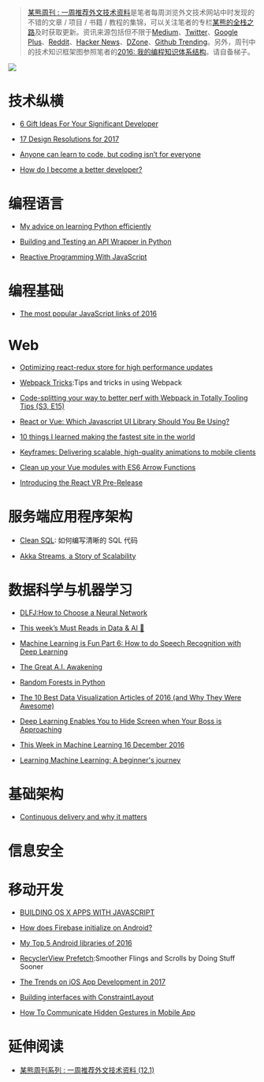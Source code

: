 ﻿> [某熊周刊 : 一周推荐外文技术资料](https://github.com/wxyyxc1992/Coder-Knowledge-Graph/tree/master/Weekly)是笔者每周浏览外文技术网站中时发现的不错的文章 / 项目 / 书籍 / 教程的集锦，可以关注笔者的专栏[某熊的全栈之路](https://zhuanlan.zhihu.com/wxyyxc1992)及时获取更新。资讯来源包括但不限于[Medium](https://medium.com/)、[Twitter](https://twitter.com/)、[Google Plus](https://plus.google.com/)、[Reddit](https://www.reddit.com/)、[Hacker News](https://news.ycombinator.com/)、[DZone](https://dzone.com/)、[Github Trending](https://github.com/trending)。另外，周刊中的技术知识框架图参照笔者的[2016: 我的编程知识体系结构](https://zhuanlan.zhihu.com/p/24476917?refer=wxyyxc1992)。请自备梯子。

![](https://coding.net/u/hoteam/p/Cache/git/raw/master/2016/12/3/1-s_834YnAJVG-wk6ForHX5g.jpeg)

# 技术纵横

* [6 Gift Ideas For Your Significant Developer](https://medium.com/code-school/6-gift-ideas-for-your-significant-developer-1ced26105ac3?source=bookmarks---------1----------)

* [17 Design Resolutions for 2017](https://medium.com/ux-power-tools/17-design-resolutions-for-2017-25d4698db075?source=bookmarks---------0----------)

* [Anyone can learn to code, but coding isn’t for everyone](https://medium.com/@rithmschool/anyone-can-learn-to-code-but-coding-isnt-for-everyone-de57aedaed11#.ahcgzb827)

* [How do I become a better developer?](https://github.com/ggomaeng/better-developer-quotes)

# 编程语言

* [My advice on learning Python efficiently](http://www.simplydjango.com/learn-python-efficiently/?utm_source=mybridge&utm_medium=web&utm_campaign=read_more)

* [Building and Testing an API Wrapper in Python](https://semaphoreci.com/community/tutorials/building-and-testing-an-api-wrapper-in-python?utm_source=mybridge&utm_medium=web&utm_campaign=read_more)

* [Reactive Programming With JavaScript](https://blog.yipl.com.np/reactive-programming-with-javascript-3e53abf238a4#.cssul4xty)

# 编程基础

* [The most popular JavaScript links of 2016](https://medium.com/statuscode/the-most-popular-javascript-links-of-2016-ddaeca9f08fc#.85v1eycm5)

# Web

* [Optimizing react-redux store for high performance updates](https://medium.com/@lavrton/optimizing-react-redux-store-for-high-performance-updates-3ae6f7f1e4c1?source=reading_list---------1-2---------)

* [Webpack Tricks](https://github.com/rstacruz/webpack-tricks):Tips and tricks in using Webpack

* [Code-splitting your way to better perf with Webpack in Totally Tooling Tips (S3, E15)](https://www.youtube.com/watch?v=QH94CXVv3UE)

* [React or Vue: Which Javascript UI Library Should You Be Using?](https://medium.com/js-dojo/react-or-vue-which-javascript-ui-library-should-you-be-using-543a383608d#.cq7hef3um)

* [10 things I learned making the fastest site in the world](https://hackernoon.com/10-things-i-learned-making-the-fastest-site-in-the-world-18a0e1cdf4a7#.kygkponlp)

* [Keyframes: Delivering scalable, high-quality animations to mobile clients](https://code.facebook.com/posts/354469174916519/)

* [Clean up your Vue modules with ES6 Arrow Functions](https://dotdev.co/clean-up-your-vue-modules-with-es6-arrow-functions-2ef65e348d41?source=reading_list---es6------3-4---------)

* [Introducing the React VR Pre-Release](https://developer.oculus.com/blog/introducing-the-react-vr-pre-release/?utm_content=buffer86fe5&utm_medium=social&utm_source=twitter.com&utm_campaign=buffer)

# 服务端应用程序架构

* [Clean SQL](http://jonathansacramento.com/posts/20161119_clean_sql.html): 如何编写清晰的 SQL 代码

* [Akka Streams, a Story of Scalability](https://hackernoon.com/akka-streams-a-story-of-scalability-5d9e7c2d3ac3#.u1c4ccr3f)

# 数据科学与机器学习

* [DLFJ:How to Choose a Neural Network](https://deeplearning4j.org/neuralnetworktable?utm_source=mybridge&utm_medium=web&utm_campaign=read_more)

* [This week’s Must Reads in Data & AI 💾](https://uiux.blog/this-weeks-must-reads-in-data-ai-d9dff15dfee2?source=bookmarks---------2----------)

* [Machine Learning is Fun Part 6: How to do Speech Recognition with Deep Learning](https://medium.com/@ageitgey/machine-learning-is-fun-part-6-how-to-do-speech-recognition-with-deep-learning-28293c162f7a?source=bookmarks---------4----------)

* [The Great A.I. Awakening](http://www.nytimes.com/2016/12/14/magazine/the-great-ai-awakening.html?utm_source=mybridge&utm_medium=web&utm_campaign=read_more)

* [Random Forests in Python](http://www.kdnuggets.com/2016/12/random-forests-python.html?utm_source=mybridge&utm_medium=web&utm_campaign=read_more)

* [The 10 Best Data Visualization Articles of 2016 (and Why They Were Awesome)](http://www.tuicool.com/articles/zmANZbQ)

* [Deep Learning Enables You to Hide Screen when Your Boss is Approaching](http://ahogrammer.com/2016/11/15/deep-learning-enables-you-to-hide-screen-when-your-boss-is-approaching/?utm_source=mybridge&utm_medium=web&utm_campaign=read_more)

* [This Week in Machine Learning 16 December 2016](https://medium.com/udacity/this-week-in-machine-learning-16-december-2016-64539a393c71?source=bookmarks---------1----------)

* [Learning Machine Learning: A beginner's journey](http://muratbuffalo.blogspot.jp/2016/12/learning-machine-learning-beginners.html?utm_source=mybridge&utm_medium=web&utm_campaign=read_more)

# 基础架构

* [Continuous delivery and why it matters](https://medium.com/@ccverak/continuous-delivery-and-why-it-matters-9e53a0c28538?source=bookmarks---------0----------)

# 信息安全

# 移动开发

* [BUILDING OS X APPS WITH JAVASCRIPT](https://tylergaw.com/articles/building-osx-apps-with-js)

* [How does Firebase initialize on Android?](https://firebase.googleblog.com/2016/12/how-does-firebase-initialize-on-android.html)

* [My Top 5 Android libraries of 2016](https://android.jlelse.eu/my-top-5-android-libraries-of-2016-719b5280a95f?source=bookmarks---------3----------)

* [RecyclerView Prefetch](https://medium.com/google-developers/recyclerview-prefetch-c2f269075710#.ci2i8yl2x):Smoother Flings and Scrolls by Doing Stuff Sooner

* [The Trends on iOS App Development in 2017](https://medium.com/@AppInventiv/the-trends-on-ios-app-development-in-2017-665758b5a500?source=bookmarks---------2----------)

* [Building interfaces with ConstraintLayout](https://medium.com/google-developers/building-interfaces-with-constraintlayout-3958fa38a9f7?source=bookmarks---------4----------)

* [How To Communicate Hidden Gestures in Mobile App](https://uxplanet.org/how-to-communicate-hidden-gestures-in-mobile-app-e55397f4006b#.590v20gtz)

# 延伸阅读

* [某熊周刊系列 : 一周推荐外文技术资料 (12.1)](https://zhuanlan.zhihu.com/p/24516669?refer=wxyyxc1992)
